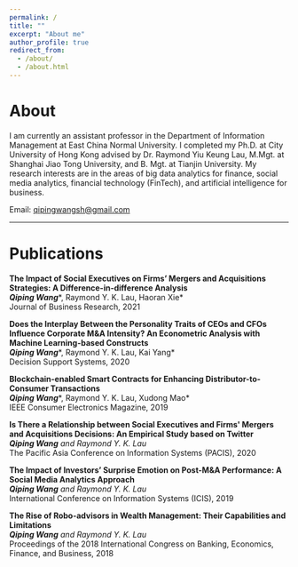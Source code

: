 ```yaml
---
permalink: /
title: ""
excerpt: "About me"
author_profile: true
redirect_from: 
  - /about/
  - /about.html
---
```


About
======
I am currently an assistant professor in the Department of Information Management at East China Normal University. I completed my Ph.D. at City University of Hong Kong advised by Dr. Raymond Yiu Keung Lau, M.Mgt. at Shanghai Jiao Tong University, and B. Mgt. at Tianjin University. My research interests are in the areas of big data analytics for finance, social media analytics, financial technology (FinTech), and artificial intelligence for business.


Email: qipingwangsh@gmail.com


******

Publications 
======

<b>The Impact of Social Executives on Firms’ Mergers and Acquisitions Strategies: A Difference-in-difference Analysis</b>    
***Qiping Wang****, Raymond Y. K. Lau, Haoran Xie*   
Journal of Business Research, 2021   

<b>Does the Interplay Between the Personality Traits of CEOs and CFOs Influence Corporate M&A Intensity? An Econometric Analysis with Machine Learning-based Constructs</b>    
***Qiping Wang****, Raymond Y. K. Lau, Kai Yang*   
Decision Support Systems, 2020   

<b>Blockchain-enabled Smart Contracts for Enhancing Distributor-to-Consumer Transactions</b>    
***Qiping Wang****, Raymond Y. K. Lau, Xudong Mao*   
IEEE Consumer Electronics Magazine, 2019   

<b>Is There a Relationship between Social Executives and Firms' Mergers and Acquisitions Decisions: An Empirical Study based on Twitter</b>    
***Qiping Wang*** *and Raymond Y. K. Lau*   
The Pacific Asia Conference on Information Systems (PACIS), 2020   

<b>The Impact of Investors’ Surprise Emotion on Post-M&A Performance: A Social Media Analytics Approach</b>    
***Qiping Wang*** *and Raymond Y. K. Lau*   
International Conference on Information Systems (ICIS), 2019   


<b>The Rise of Robo-advisors in Wealth Management: Their Capabilities and Limitations</b>    
***Qiping Wang*** *and Raymond Y. K. Lau*   
Proceedings of the 2018 International Congress on Banking, Economics, Finance, and Business, 2018   
